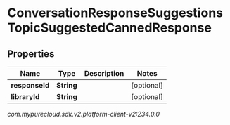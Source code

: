 # ConversationResponseSuggestionsTopicSuggestedCannedResponse


## Properties

| Name | Type | Description | Notes |
| ------------ | ------------- | ------------- | ------------- |
| **responseId** | **String** |  |  [optional] |
| **libraryId** | **String** |  |  [optional] |




_com.mypurecloud.sdk.v2:platform-client-v2:234.0.0_
